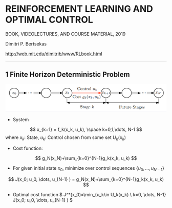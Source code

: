 # REINFORCEMENT LEARNING AND OPTIMAL CONTROL
BOOK, VIDEOLECTURES, AND COURSE MATERIAL, 2019

Dimitri P. Bertsekas

<http://web.mit.edu/dimitrib/www/RLbook.html>

***

## 1 Finite Horizon Deterministic Problem

![FHDP](pix/FHDP.PNG)

* System

$$
x_{k+1} = f_k(x_k, u_k), \space k=0,1,\dots, N-1
$$
where $x_k$: State, $u_k$: Control chosen from some set $U_k(x_k)$

* Cost function:

$$
g_N(x_N)+\sum_{k=0}^{N-1}g_k(x_k, u_k)
$$

* For given initial state $x_0$, minimize over control sequences $\{ u_0, \dots, u_{N-1} \}$

$$
J(x_0; u_0, \dots, u_{N-1} ) = g_N(x_N)+\sum_{k=0}^{N-1}g_k(x_k, u_k)
$$

* Optimal cost function $ J^*(x_0)=\min_{u_k\in U_k(x_k) \\ k=0, \dots, N-1} J(x_0; u_0, \dots, u_{N-1} ) $






